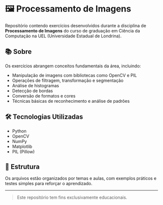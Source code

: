 # 🖼️ Processamento de Imagens

Repositório contendo exercícios desenvolvidos durante a disciplina de **Processamento de Imagens** do curso de graduação em Ciência da Computação na UEL (Universidade Estadual de Londrina).

## 📚 Sobre

Os exercícios abrangem conceitos fundamentais da área, incluindo:

- Manipulação de imagens com bibliotecas como OpenCV e PIL
- Operações de filtragem, transformação e segmentação
- Análise de histogramas
- Detecção de bordas
- Conversão de formatos e cores
- Técnicas básicas de reconhecimento e análise de padrões

## 🛠️ Tecnologias Utilizadas

- Python
- OpenCV
- NumPy
- Matplotlib
- PIL (Pillow)

## 🧪 Estrutura

Os arquivos estão organizados por temas e aulas, com exemplos práticos e testes simples para reforçar o aprendizado.

---

> Este repositório tem fins exclusivamente educacionais.
